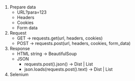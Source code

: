 1. Prepare data
   - URL?para=123
   - Headers
   - Cookies
   - Form data
2. Request
    - GET -> requests.get(url, headers, cookies)
    - POST -> requests.post(url, headers, cookies, form_data)
3. Response
    - HTML string -> BeautifulSoup
    - JSON
      - requests.post().json() -> Dist | List
      - json.loads(requests.post().text) -> Dist | List
4. Selenium

